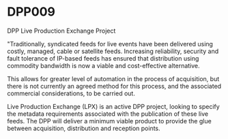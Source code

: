 # DPP009

DPP Live Production Exchange Project 

"Traditionally, syndicated feeds for live events have been delivered using costly, managed, cable or satellite feeds. Increasing reliability, security and fault tolerance of IP-based feeds has ensured that distribution using commodity bandwidth is now a viable and cost-effective alternative.

This allows for greater level of automation in the process of acquisition, but there is not currently an agreed method for this process, and the associated commercial considerations, to be carried out.

Live Production Exchange (LPX) is an active DPP project, looking to specify the metadata requirements associated with the publication of these live feeds. The DPP will deliver a minimum viable product to provide the glue between acquisition, distribution and reception points.
